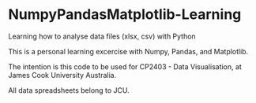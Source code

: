 # NumpyPandasMatplotlib-Learning
Learning how to analyse data files (xlsx, csv) with Python

This is a personal learning excercise with Numpy, Pandas, and Matplotlib. 

The intention is this code to be used for CP2403 - Data Visualisation, at James Cook University Australia. 

All data spreadsheets belong to JCU. 

